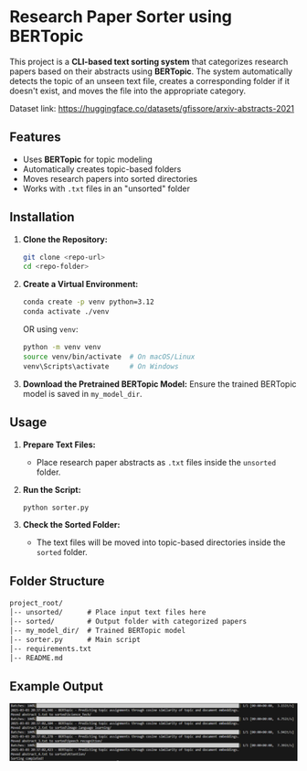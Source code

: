 # Research Paper Sorter using BERTopic

This project is a **CLI-based text sorting system** that categorizes research papers based on their abstracts using **BERTopic**. The system automatically detects the topic of an unseen text file, creates a corresponding folder if it doesn't exist, and moves the file into the appropriate category.

Dataset link: https://huggingface.co/datasets/gfissore/arxiv-abstracts-2021

## Features
- Uses **BERTopic** for topic modeling
- Automatically creates topic-based folders
- Moves research papers into sorted directories
- Works with `.txt` files in an "unsorted" folder

## Installation

1. **Clone the Repository:**
   ```bash
   git clone <repo-url>
   cd <repo-folder>
   ```

2. **Create a Virtual Environment:**
   ```bash
   conda create -p venv python=3.12
   conda activate ./venv
   ```
   OR using `venv`:
   ```bash
   python -m venv venv
   source venv/bin/activate  # On macOS/Linux
   venv\Scripts\activate     # On Windows
   ```

4. **Download the Pretrained BERTopic Model:**
   Ensure the trained BERTopic model is saved in `my_model_dir`.

## Usage

1. **Prepare Text Files:**
   - Place research paper abstracts as `.txt` files inside the `unsorted` folder.

2. **Run the Script:**
   ```bash
   python sorter.py
   ```

3. **Check the Sorted Folder:**
   - The text files will be moved into topic-based directories inside the `sorted` folder.

## Folder Structure
```
project_root/
│-- unsorted/      # Place input text files here
│-- sorted/        # Output folder with categorized papers
│-- my_model_dir/  # Trained BERTopic model
│-- sorter.py      # Main script
│-- requirements.txt
│-- README.md
```

## Example Output
![Output Screenshot](assets/output.PNG)


